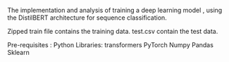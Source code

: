 The implementation and analysis of training a deep learning model , using the DistilBERT architecture for sequence classification.

Zipped train file contains the training data.
test.csv contain the test data.

Pre-requisites : 
  Python Libraries:
  transformers
  PyTorch
  Numpy
  Pandas
  Sklearn
  
